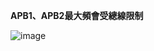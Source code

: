 **APB1、APB2最大頻會受總線限制**

![image](https://github.com/user-attachments/assets/7e9b261c-6362-413c-9c9b-198aebb5b139)
